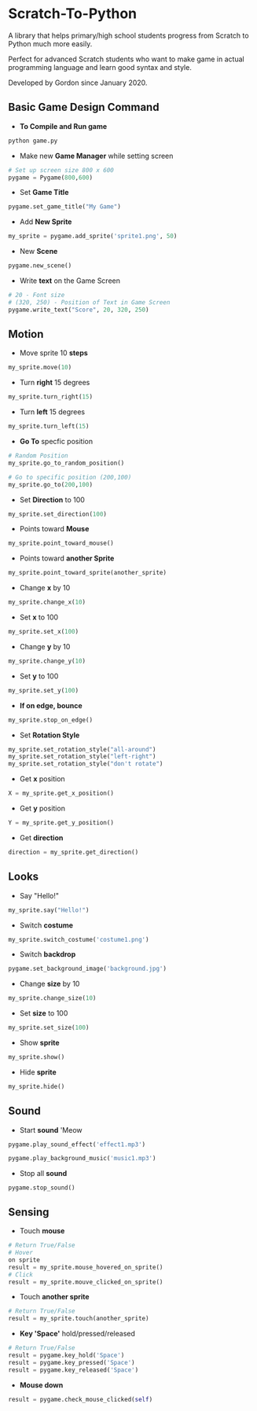 # Scratch-To-Python
A library that helps primary/high school students progress from Scratch to Python much more easily.

Perfect for advanced Scratch students who want to make game in actual programming language and learn good syntax and style.

Developed by Gordon since January 2020.

## Basic Game Design Command
- **To Compile and Run game**
```python
python game.py
```

- Make new **Game Manager** while setting screen
```python
# Set up screen size 800 x 600
pygame = Pygame(800,600)
```

- Set **Game Title**
```python
pygame.set_game_title("My Game")
```

- Add **New Sprite**
```python
my_sprite = pygame.add_sprite('sprite1.png', 50)
```

- New **Scene** <br/>
```python
pygame.new_scene()
```

- Write **text** on the Game Screen
```python
# 20 - Font size
# (320, 250) - Position of Text in Game Screen
pygame.write_text("Score", 20, 320, 250)
```

## Motion
- Move sprite 10 **steps**
```python
my_sprite.move(10)
```

- Turn **right** 15 degrees
```python
my_sprite.turn_right(15)
```

- Turn **left** 15 degrees
```python
my_sprite.turn_left(15)
```

- **Go To** specfic position
```python
# Random Position
my_sprite.go_to_random_position()

# Go to specific position (200,100)
my_sprite.go_to(200,100)
```

- Set **Direction** to 100
```python
my_sprite.set_direction(100)
```

- Points toward **Mouse**
```python
my_sprite.point_toward_mouse()
```

- Points toward **another Sprite**
```python
my_sprite.point_toward_sprite(another_sprite)
```

- Change **x** by 10
```python
my_sprite.change_x(10)
```

- Set **x** to 100
```python
my_sprite.set_x(100)
```

- Change **y** by 10
```python
my_sprite.change_y(10)
```

- Set **y** to 100
```python
my_sprite.set_y(100)
```

- **If on edge, bounce**
```python
my_sprite.stop_on_edge()
```

- Set **Rotation Style**
```python
my_sprite.set_rotation_style("all-around")
my_sprite.set_rotation_style("left-right")
my_sprite.set_rotation_style("don't rotate")
```

- Get **x** position
```python
X = my_sprite.get_x_position()
```

- Get **y** position
```python
Y = my_sprite.get_y_position()
```

- Get **direction**
```python
direction = my_sprite.get_direction()
```

## Looks
- Say "Hello!"
```python
my_sprite.say("Hello!")
```

- Switch **costume**
```python
my_sprite.switch_costume('costume1.png')
```

- Switch **backdrop**
```python
pygame.set_background_image('background.jpg')
```

- Change **size** by 10
```python
my_sprite.change_size(10)
```

- Set **size** to 100
```python
my_sprite.set_size(100)
```

- Show **sprite**
```python
my_sprite.show()
```

- Hide **sprite**
```python
my_sprite.hide()
```

## Sound
- Start **sound** 'Meow
```python
pygame.play_sound_effect('effect1.mp3')

pygame.play_background_music('music1.mp3')
```

- Stop all **sound**
```
pygame.stop_sound()
```

## Sensing
- Touch **mouse**
```python
# Return True/False
# Hover
on sprite
result = my_sprite.mouse_hovered_on_sprite()
# Click
result = my_sprite.mouve_clicked_on_sprite()
```

- Touch **another sprite**
```python
# Return True/False
result = my_sprite.touch(another_sprite)
```

- **Key 'Space'** hold/pressed/released
```python
# Return True/False
result = pygame.key_hold('Space')
result = pygame.key_pressed('Space')
result = pygame.key_released('Space')
```

- **Mouse down**
```python
result = pygame.check_mouse_clicked(self)
```
